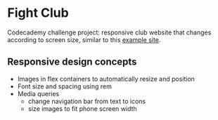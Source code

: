 # Fight Club
Codecademy challenge project: responsive club website that changes according to screen size, similar to this [example site](https://content.codecademy.com/PRO/independent-practice-projects/responsive-club-site/example-site/index.html).

## Responsive design concepts
- Images in flex containers to automatically resize and position
- Font size and spacing using rem
- Media queries
  - change navigation bar from text to icons
  - size images to fit phone screen width

